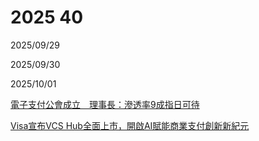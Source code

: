 # 2025 40

2025/09/29

2025/09/30

2025/10/01

[電子支付公會成立　理事長：滲透率9成指日可待](https://www.cna.com.tw/news/afe/202510010310.aspx)

[Visa宣布VCS Hub全面上市，開啟AI賦能商業支付創新新紀元](https://www.cna.com.tw/postwrite/chi/414101)